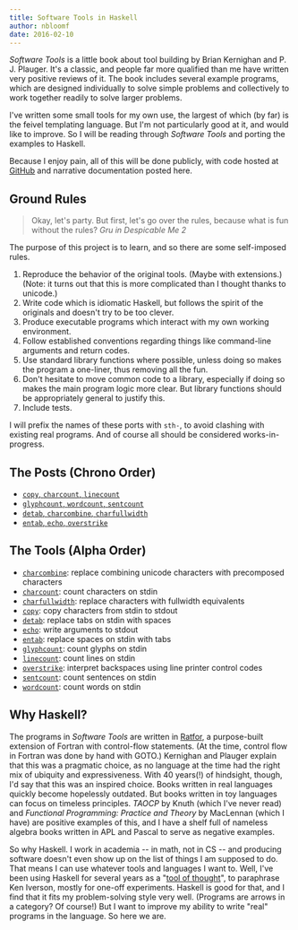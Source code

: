 ```yaml
---
title: Software Tools in Haskell
author: nbloomf
date: 2016-02-10
---
```


*Software Tools* is a little book about tool building by Brian Kernighan and P. J. Plauger. It's a classic, and people far more qualified than me have written very positive reviews of it. The book includes several example programs, which are designed individually to solve simple problems and collectively to work together readily to solve larger problems.

I've written some small tools for my own use, the largest of which (by far) is the feivel templating language. But I'm not particularly good at it, and would like to improve. So I will be reading through *Software Tools* and porting the examples to Haskell.

Because I enjoy pain, all of this will be done publicly, with code hosted at [GitHub](http://github.com/nbloomf/st-haskell) and narrative documentation posted here.


## Ground Rules

> Okay, let's party. But first, let's go over the rules, because what is fun without the rules?
> <cite>Gru in *Despicable Me 2*</cite>

The purpose of this project is to learn, and so there are some self-imposed rules.

1. Reproduce the behavior of the original tools. (Maybe with extensions.) (Note: it turns out that this is more complicated than I thought thanks to unicode.)
2. Write code which is idiomatic Haskell, but follows the spirit of the originals and doesn't try to be too clever.
3. Produce executable programs which interact with my own working environment.
4. Follow established conventions regarding things like command-line arguments and return codes.
5. Use standard library functions where possible, unless doing so makes the program a one-liner, thus removing all the fun.
6. Don't hesitate to move common code to a library, especially if doing so makes the main program logic more clear. But library functions should be appropriately general to justify this.
7. Include tests.

I will prefix the names of these ports with ``sth-``, to avoid clashing with existing real programs. And of course all should be considered works-in-progress.


## The Posts (Chrono Order)

* [``copy``, ``charcount``, ``linecount``](/posts/2016-02-11-software-tools-in-haskell-copy-charcount-linecount.html)
* [``glyphcount``, ``wordcount``, ``sentcount``](/posts/2016-02-22-software-tools-in-haskell-glyphcount-wordcount-sentcount.html)
* [``detab``, ``charcombine``, ``charfullwidth``](/posts/2016-02-25-software-tools-in-haskell-detab-charcombine-charfullwidth.html)
* [``entab``, ``echo``, ``overstrike``](/posts/2016-02-27-software-tools-in-haskell-entab-echo-overstrike.html)

## The Tools (Alpha Order)

* [``charcombine``](/posts/2016-02-25-software-tools-in-haskell-detab-charcombine-charfullwidth.html#charcombine): replace combining unicode characters with precomposed characters
* [``charcount``](/posts/2016-02-11-software-tools-in-haskell-copy-charcount-linecount.html#charcount): count characters on stdin
* [``charfullwidth``](/posts/2016-02-25-software-tools-in-haskell-detab-charcombine-charfullwidth.html#charfullwidth): replace characters with fullwidth equivalents
* [``copy``](/posts/2016-02-11-software-tools-in-haskell-copy-charcount-linecount.html#copy): copy characters from stdin to stdout
* [``detab``](/posts/2016-02-25-software-tools-in-haskell-detab-charcombine-charfullwidth.html#detab): replace tabs on stdin with spaces
* [``echo``](/posts/2016-02-27-software-tools-in-haskell-entab-echo-overstrike.html#echo): write arguments to stdout
* [``entab``](/posts/2016-02-27-software-tools-in-haskell-entab-echo-overstrike.html#entab): replace spaces on stdin with tabs
* [``glyphcount``](/posts/2016-02-22-software-tools-in-haskell-glyphcount-wordcount-sentcount.html#glyphcount): count glyphs on stdin
* [``linecount``](/posts/2016-02-11-software-tools-in-haskell-copy-charcount-linecount.html#linecount): count lines on stdin
* [``overstrike``](/posts/2016-02-27-software-tools-in-haskell-entab-echo-overstrike.html#overstrike): interpret backspaces using line printer control codes
* [``sentcount``](/posts/2016-02-22-software-tools-in-haskell-glyphcount-wordcount-sentcount.html#sentcount): count sentences on stdin
* [``wordcount``](/posts/2016-02-22-software-tools-in-haskell-glyphcount-wordcount-sentcount.html#wordcount): count words on stdin


## Why Haskell?

The programs in *Software Tools* are written in [Ratfor](https://en.wikipedia.org/wiki/Ratfor), a purpose-built extension of Fortran with control-flow statements. (At the time, control flow in Fortran was done by hand with GOTO.) Kernighan and Plauger explain that this was a pragmatic choice, as no language at the time had the right mix of ubiquity and expressiveness. With 40 years(!) of hindsight, though, I'd say that this was an inspired choice. Books written in real languages quickly become hopelessly outdated. But books written in toy languages can focus on timeless principles. *TAOCP* by Knuth (which I've never read) and *Functional Programming: Practice and Theory* by MacLennan (which I have) are positive examples of this, and I have a shelf full of nameless algebra books written in APL and Pascal to serve as negative examples.

So why Haskell. I work in academia -- in math, not in CS -- and producing software doesn't even show up on the list of things I am supposed to do. That means I can use whatever tools and languages I want to. Well, I've been using Haskell for several years as a "[tool of thought](www.jsoftware.com/papers/tot.htm)", to paraphrase Ken Iverson, mostly for one-off experiments. Haskell is good for that, and I find that it fits my problem-solving style very well. (Programs are arrows in a category? Of course!) But I want to improve my ability to write "real" programs in the language. So here we are.
